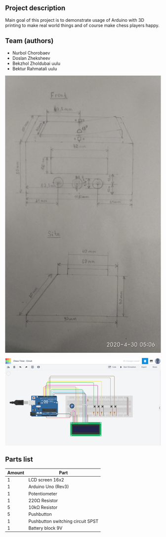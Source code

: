 ## Project description
Main goal of this project is to demonstrate usage of Arduino with 3D printing to make real world things 
and of course make chess players happy.

## Team (authors)
* Nurbol Chorobaev
* Doslan Zheksheev
* Bekzhol Zholdubai uulu
* Bektur Rahmatali uulu

![Drawing](Images/drawing_1.jpg)

![Schematic is here](Images/tinkercad_circuit_image.png)

## Parts list

| Amount | Part |
|--------|------|
| 1      | LCD screen 16x2|
| 1      | Arduino Uno (Rev3) |
| 1      | Potentiometer |
| 1      | 220Ω Resistor |
| 5      | 10kΩ Resistor |
| 5      | Pushbutton |
| 1      | Pushbutton switching circuit SPST |
| 1      | Battery block 9V |

